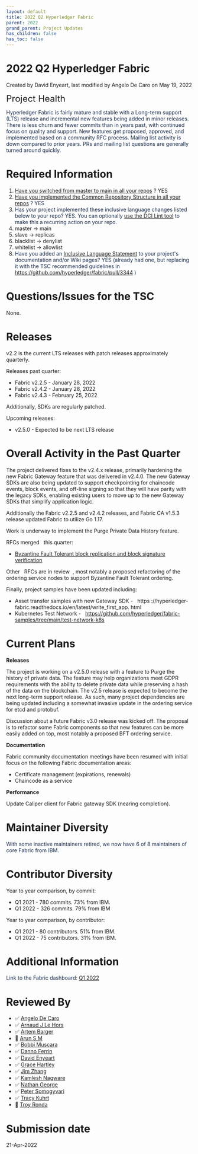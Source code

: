 ```yaml
---
layout: default
title: 2022 Q2 Hyperledger Fabric
parent: 2022
grand_parent: Project Updates
has_children: false
has_toc: false
---
```


# 2022 Q2 Hyperledger Fabric

Created by David Enyeart, last modified by Angelo De Caro on May 19, 2022

<span style="letter-spacing: 0.0px;"> </span> <span style="font-size: 24.0px;letter-spacing: 0.0px;">Project Health </span>

<span style="color: rgb(23,43,77);">Hyperledger Fabric is fairly mature
and stable with a Long-term support (LTS) release and incremental new
features being added in minor releases. There is less churn and fewer
commits than in years past, with continued focus on quality and support.
New features get proposed, approved, and implemented based on a
community RFC process. Mailing list activity is down compared to prior
years. PRs and mailing list questions are generally turned around
quickly. </span>

# Required Information

1.  <span style="color: rgb(68,68,68);"> <a href="https://wiki.hyperledger.org/display/TSC/Projects+have+two+quarters+to+comply+with+common+repo+structure?focusedCommentId=41591637#comment-41591637" rel="nofollow">Have you switched from master to main in all your
repos</a> </span> <span style="letter-spacing: 0.0px;">? YES </span>
2.  <span class="placeholder-inline-tasks" style="color: rgb(23,43,77);text-decoration: none;"> <span style="color: rgb(68,68,68);">
<a href="https://tsc.hyperledger.org/repository-structure.html" class="external-link" rel="nofollow">Have you implemented the Common
Repository Structure in all your repos</a> </span> </span> <span style="color: rgb(23,43,77);text-decoration: none;">? YES </span>
3.  <span style="color: rgb(23,43,77);text-decoration: none;"> <span style="color: rgb(23,43,77);">Has your project implemented these
inclusive language changes listed below to your repo? YES. You can
optionally
<a href="https://github.com/petermetz/gh-action-dci-lint#usage" class="external-link" rel="nofollow">use the DCI Lint tool</a> to
make this a recurring action on your repo. </span> </span>
1.  master → main
2.  slave → replicas
3.  blacklist → denylist
4.  whitelist → allowlist
4.  <span style="color: rgb(23,43,77);text-decoration: none;"> <span style="color: rgb(23,43,77);">Have you added an <a href="https://wiki.hyperledger.org/display/TSC/Inclusive+Language+Example" rel="nofollow">Inclusive Language Statement</a> to your project's
documentation and/or Wiki pages? YES (already had one, but replacing
it with the TSC recommended guidelines in 
<a href="https://github.com/hyperledger/fabric/pull/3344" class="external-link" rel="nofollow">https://github.com/hyperledger/fabric/pull/3344</a>
)</span> </span>

# Questions/Issues for the TSC

None.

# Releases

v2.2 is the current LTS releases with patch releases approximately
quarterly.

Releases past quarter:

-   Fabric v2.2.5 - January 28, 2022
-   Fabric v2.4.2 - January 28, 2022
-   Fabric v2.4.3 - February 25, 2022

Additionally, SDKs are regularly patched.

Upcoming releases:

-   v2.5.0 - Expected to be next LTS release

# Overall Activity in the Past Quarter



The project delivered fixes to the v2.4.x release, primarily hardening
the new Fabric Gateway feature that was delivered in v2.4.0. The new
Gateway SDKs are also being updated to support checkpointing for
chaincode events, block events, and off-line signing so that they will
have parity with the legacy SDKs, enabling existing users to move up to
the new Gateway SDKs that simplify application logic.

Additionally the Fabric v2.2.5 and v2.4.2 releases, and Fabric CA v1.5.3
release updated Fabric to utilize Go 1.17.

Work is underway to implement the Purge Private Data History feature.

<a href="https://github.com/hyperledger/fabric-rfcs/tree/master/text" class="external-link" rel="nofollow" style="text-decoration: none;">RFCs
merged</a>   this quarter:

-   <a href="https://github.com/hyperledger/fabric-rfcs/pull/48" class="external-link" rel="nofollow" style="text-decoration: underline;">Byzantine Fault Tolerant block
replication and block signature verification</a>

Other   <a href="https://github.com/hyperledger/fabric-rfcs/pulls" class="external-link" rel="nofollow" style="text-decoration: none;">RFCs
are in review</a>  , most notably a proposed refactoring of the ordering
service nodes to support Byzantine Fault Tolerant ordering.

Finally, project samples have been updated including:

-   Asset transfer samples with new Gateway SDK -   <a href="https://hyperledger-fabric.readthedocs.io/en/latest/write_first_app.html" class="external-link" rel="nofollow" style="text-decoration: none;">https</a> <a href="https://hyperledger-fabric.readthedocs.io/en/latest/write_first_app.html" class="external-link" rel="nofollow" style="text-decoration: none;">://hyperledger-fabric.readthedocs.io/en/latest/write_first_app.</a>
<a href="https://hyperledger-fabric.readthedocs.io/en/latest/write_first_app.html" class="external-link" rel="nofollow" style="text-decoration: none;">html</a>
-   Kubernetes Test Network -   <a href="https://github.com/hyperledger/fabric-samples/tree/main/test-network-k8s" class="external-link" rel="nofollow" style="text-decoration: none;">https://github.com/hyperledger/fabric-samples/tree/main/test-network-k8s</a>

# Current Plans



**<span class="blob-code-inner blob-code-marker">Releases </span>**

<span class="blob-code-inner blob-code-marker">The project is working on
a v2.5.0 release with a feature to Purge the history of private data.
The feature may help organizations meet GDPR requirements with the
ability to delete private data while preserving a hash of the data on
the blockchain. The v2.5 release is expected to become the next
long-term support release. As such, many project dependencies are being
updated including a somewhat invasive update in the ordering service for
etcd and protobuf. </span>

<span class="blob-code-inner blob-code-marker">Discussion about a future
Fabric v3.0 release was kicked off. The proposal is to refactor some
Fabric components so that new features can be more easily added on top,
most notably a proposed BFT ordering service. </span>

**Documentation**

Fabric community documentation meetings have been resumed with initial
focus on the following Fabric documentation areas:

-   Certificate management (expirations, renewals)
-   Chaincode as a service

**Performance**

Update Caliper client for Fabric gateway SDK (nearing completion).

# Maintainer Diversity

<span style="color: rgb(23,43,77);">With some inactive maintainers
retired, we now have 6 of 8 maintainers of core Fabric from IBM. </span>

# Contributor Diversity

Year to year comparison, by commit:

-   Q1 2021 - 780 commits. 73% from IBM.
-   Q1 2022 - 326 commits. 79% from IBM

Year to year comparison, by contributor:

-   Q1 2021 - 80 contributors. 51% from IBM.
-   Q1 2022 - 75 contributors. 31% from IBM.

# Additional Information

<span style="color: rgb(23,43,77);">Link to the Fabric dashboard: <a href="https://insights.lfx.linuxfoundation.org/projects/hyperledger%2Ffabric/dashboard;subTab=technical?time=%7B%22from%22:%222022-01-01T05:00:00.000Z%22,%22type%22:%22absolute%22,%22to%22:%222022-04-01T03:00:00.000Z%22%7D" class="external-link" rel="nofollow">Q1 2022</a> </span>

# Reviewed By

-   ✅ <span class="placeholder-inline-tasks">
<a href="https://wiki.hyperledger.org/display/~angelo.decaro" class="confluence-userlink user-mention" data-username="angelo.decaro" data-linked-resource-id="16327529" data-linked-resource-version="1" data-linked-resource-type="userinfo" data-base-url="https://wiki.hyperledger.org">Angelo De Caro</a></span>
-   ✅ <span class="placeholder-inline-tasks">
<a href="https://wiki.hyperledger.org/display/~lehors" class="confluence-userlink user-mention" data-username="lehors" data-linked-resource-id="2394240" data-linked-resource-version="1" data-linked-resource-type="userinfo" data-base-url="https://wiki.hyperledger.org">Arnaud J Le Hors</a></span>
-   ✅ <span class="placeholder-inline-tasks">
<a href="https://wiki.hyperledger.org/display/~C0rWin" class="confluence-userlink user-mention" data-username="C0rWin" data-linked-resource-id="13865321" data-linked-resource-version="1" data-linked-resource-type="userinfo" data-base-url="https://wiki.hyperledger.org">Artem Barger</a></span>
-   🔲 <span class="placeholder-inline-tasks">
<a href="https://wiki.hyperledger.org/display/~arsulegai" class="confluence-userlink user-mention" data-username="arsulegai" data-linked-resource-id="6427759" data-linked-resource-version="2" data-linked-resource-type="userinfo" data-base-url="https://wiki.hyperledger.org">Arun S M</a> </span>
-   ✅ <span class="placeholder-inline-tasks">
<a href="https://wiki.hyperledger.org/display/~Bobbijn" class="confluence-userlink user-mention" data-username="Bobbijn" data-linked-resource-id="2393198" data-linked-resource-version="2" data-linked-resource-type="userinfo" data-base-url="https://wiki.hyperledger.org">Bobbi Muscara</a></span>
-   ✅ <span class="placeholder-inline-tasks">
<a href="https://wiki.hyperledger.org/display/~shemnon" class="confluence-userlink user-mention" data-username="shemnon" data-linked-resource-id="20022118" data-linked-resource-version="2" data-linked-resource-type="userinfo" data-base-url="https://wiki.hyperledger.org">Danno Ferrin</a>  </span>
-   ✅ <span class="placeholder-inline-tasks">
<a href="https://wiki.hyperledger.org/display/~denyeart" class="confluence-userlink user-mention" data-username="denyeart" data-linked-resource-id="2392864" data-linked-resource-version="1" data-linked-resource-type="userinfo" data-base-url="https://wiki.hyperledger.org">David Enyeart</a></span>
-   ✅ <span class="placeholder-inline-tasks">
<a href="https://wiki.hyperledger.org/display/~grace.hartley" class="confluence-userlink user-mention" data-username="grace.hartley" data-linked-resource-id="16324128" data-linked-resource-version="1" data-linked-resource-type="userinfo" data-base-url="https://wiki.hyperledger.org">Grace Hartley</a></span>
-   ✅ <span class="placeholder-inline-tasks">
<a href="https://wiki.hyperledger.org/display/~jimthematrix" class="confluence-userlink user-mention" data-username="jimthematrix" data-linked-resource-id="58854075" data-linked-resource-version="1" data-linked-resource-type="userinfo" data-base-url="https://wiki.hyperledger.org">Jim Zhang</a> </span>
-   ✅ <span class="placeholder-inline-tasks">
<a href="https://wiki.hyperledger.org/display/~knagware9" class="confluence-userlink user-mention" data-username="knagware9" data-linked-resource-id="2393468" data-linked-resource-version="1" data-linked-resource-type="userinfo" data-base-url="https://wiki.hyperledger.org">Kamlesh Nagware</a></span>
-   ✅ <span class="placeholder-inline-tasks">
<a href="https://wiki.hyperledger.org/display/~nage" class="confluence-userlink user-mention" data-username="nage" data-linked-resource-id="2393038" data-linked-resource-version="1" data-linked-resource-type="userinfo" data-base-url="https://wiki.hyperledger.org">Nathan George</a></span>
-   ✅ <span class="placeholder-inline-tasks">
<a href="https://wiki.hyperledger.org/display/~gl7doqu97svck56tzyjzzhxj" class="confluence-userlink user-mention" data-username="gl7doqu97svck56tzyjzzhxj" data-linked-resource-id="24779271" data-linked-resource-version="1" data-linked-resource-type="userinfo" data-base-url="https://wiki.hyperledger.org">Peter Somogyvari</a></span>
-   ✅ <span class="placeholder-inline-tasks">
<a href="https://wiki.hyperledger.org/display/~tkuhrt" class="confluence-userlink user-mention" data-username="tkuhrt" data-linked-resource-id="1180151" data-linked-resource-version="2" data-linked-resource-type="userinfo" data-base-url="https://wiki.hyperledger.org">Tracy Kuhrt</a> </span>
-   🔲 <span class="placeholder-inline-tasks">
<a href="https://wiki.hyperledger.org/display/~troyronda" class="confluence-userlink user-mention" data-username="troyronda" data-linked-resource-id="9110618" data-linked-resource-version="2" data-linked-resource-type="userinfo" data-base-url="https://wiki.hyperledger.org">Troy Ronda</a> </span>

# <span class="placeholder-inline-tasks">Submission date </span>

<span class="placeholder-inline-tasks"> 21-Apr-2022 </span>






